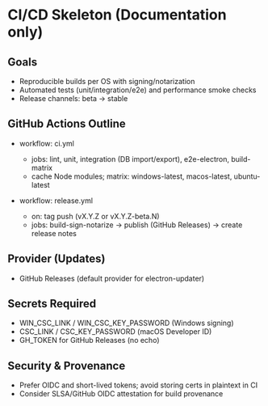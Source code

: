 # CI/CD Skeleton (Documentation only)

## Goals
- Reproducible builds per OS with signing/notarization
- Automated tests (unit/integration/e2e) and performance smoke checks
- Release channels: beta → stable

## GitHub Actions Outline
- workflow: ci.yml
  - jobs: lint, unit, integration (DB import/export), e2e-electron, build-matrix
  - cache Node modules; matrix: windows-latest, macos-latest, ubuntu-latest

- workflow: release.yml
  - on: tag push (vX.Y.Z or vX.Y.Z-beta.N)
  - jobs: build-sign-notarize → publish (GitHub Releases) → create release notes

## Provider (Updates)
- GitHub Releases (default provider for electron-updater)

## Secrets Required
- WIN_CSC_LINK / WIN_CSC_KEY_PASSWORD (Windows signing)
- CSC_LINK / CSC_KEY_PASSWORD (macOS Developer ID)
- GH_TOKEN for GitHub Releases (no echo)

## Security & Provenance
- Prefer OIDC and short-lived tokens; avoid storing certs in plaintext in CI
- Consider SLSA/GitHub OIDC attestation for build provenance

